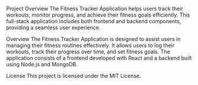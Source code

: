 Project Overview
The Fitness Tracker Application helps users track their workouts, monitor progress, and achieve their fitness goals efficiently. This full-stack application includes both frontend and backend components, providing a seamless user experience.

Overview
The Fitness Tracker Application is designed to assist users in managing their fitness routines effectively. It allows users to log their workouts, track their progress over time, and set fitness goals. The application consists of a frontend developed with React and a backend built using Node.js and MongoDB.

License
This project is licensed under the MIT License.